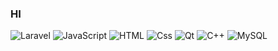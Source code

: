 ### HI 


<p>
  <img alt="Laravel" src="https://img.shields.io/badge/Laravel-ba0b25?logo=laravel&logoColor=white&style=for-the-badge" />
  <img alt="JavaScript" src="https://img.shields.io/badge/JavaScript-F7DF1E?logo=javascript&logoColor=white&style=for-the-badge" />
  <img alt="HTML" src="https://img.shields.io/badge/HTML-E34F26?logo=html5&logoColor=white&style=for-the-badge" />
  <img alt="Css"     src="https://img.shields.io/badge/CSS-1572B6?logo=css3&logoColor=white&style=for-the-badge" />
  <img alt="Qt" src="https://img.shields.io/badge/Qt-2ff578?logo=Qt&logoColor=white&style=for-the-badge" />
  <img alt="C++" src="https://img.shields.io/badge/-c++-2b6bff?logo=c%2B%2B&logoColor=white&style=for-the-badge" />  
  <img alt="MySQL" src="https://img.shields.io/badge/MySQL-005C84?logo=c%2B%2B&logoColor=white&style=for-the-badge" />  
 
</p>
<!-- <img src="https://img.shields.io/badge/Laravel-ba0b25?logo=SimpleIconName&logoColor=ColorName&style=ShieldStyle" /> -->
